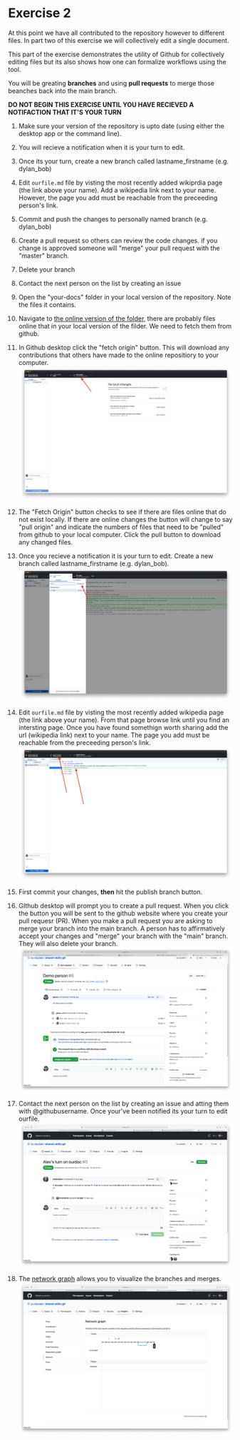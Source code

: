# Exercise 2
At this point we have all contributed to the repository however to different files.  In part two of this exercise we will collectively edit a single document.

This part of the exercise demonstrates the utility of Github for collectively editing files but its also shows how one can formalize workflows using the tool.  

You will be greating **branches** and using **pull requests** to merge those beanches back into the main branch. 

**DO NOT BEGIN THIS EXERCISE UNTIL YOU HAVE RECIEVED A NOTIFACTION THAT IT'S YOUR TURN**

1. Make sure your version of the repository is upto date (using either the desktop app or the command line).
2. You will recieve a notification when it is your turn to edit.
3. Once its your turn, create a new branch called lastname_firstname (e.g. dylan_bob)
3. Edit `ourfile.md` file by visting the most recently added wikiprdia page (the link above your name).  Add a wikipedia link next to your name.  However, the page you add must be reachable from the preceeding person's link.  
4. Commit and push the changes to personally named branch (e.g. dylan_bob)
5. Create a pull request so others can review the code changes.  if you change is approved someone will "merge" your pull request with the "master" branch.
7. Delete your branch
8. Contact the next person on the list by creating an issue

1. Open the "your-docs" folder in your local version of the repository.  Note the files it contains.
2.  Navigate to [the online version of the folder](https://github.com/cu-boulder/shared-skills-git/tree/main/your-docs), there are probably files online that in your local version of the filder.  We need to fetch them from github.
3.  In Github desktop click the "fetch origin" button.  This will download any contributions that others have made to the online repositiory to your computer.  
![Fetch from Github](./images/Fetch_Origin.png)
4.  The "Fetch Origin" button checks to see if there are files online that do not exist locally.  If there are online changes the button will change to say "pull origin" and indicate the numbers of files that need to be "pulled" from github to your local computer.  Click the pull button to download any changed files. 
4. Once you recieve a notification it is your turn to edit.  Create a new branch called lastname_firstname (e.g. dylan_bob).  ![create a new branch](./images/create_new_branch.png)
3. Edit `ourfile.md` file by visting the most recently added wikipedia page (the link above your name).  From that page browse link until you find an intersting page.  Once you have found somethign worth sharing add the url (wikipedia link) next to your name.  The page you add must be reachable from the preceeding person's link.  ![changes on a new branch](./images/new_branch.png)
4. First commit your changes, **then** hit the publish branch button.
5. GIthub desktop will prompt you to create a pull request.  When you click the button you will be sent to the github website where you create your pull requesr (PR).  When you make a pull request you are asking to merge your branch into the main branch.  A person has to affirmatively accept your changes and "merge" your branch with the "main" branch.  They will also delete your branch. ![a pull request](./images/pr_made_online.png)
8. Contact the next person on the list by creating an issue and atting them with @githubusername.  Once your've been notified its your turn to edit ourfile. ![an issue](./images/an_issue.png)
9. The [network graph](https://github.com/cu-boulder/shared-skills-git/network) allows you to visualize the branches and merges. ![network graph](./images/network_graph.png)
